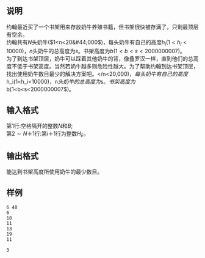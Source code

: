 <h2>说明</h2>

约翰最近买了一个书架用来存放奶牛养殖书籍，但书架很快被存满了，只剩最顶层有空余。<br />
约翰共有$N$头奶牛($1<n<20&#44;000$)，每头奶牛有自己的高度$h_i$($1<h_i<10000$)，$n$头奶牛的总高度为$s$。书架高度为$b$($1<b<s<2000000007$)。<br />
为了到达书架顶层，奶牛可以踩着其他奶牛的背，像叠罗汉一样，直到他们的总高度不低于书架高度。当然若奶牛越多则危险性越大。为了帮助约翰到达书架顶层，找出使用奶牛数目最少的解决方案吧。</n<20&#44;000$)，每头奶牛有自己的高度$h_i$($1<h_i<10000$)，$n$头奶牛的总高度为$s$。书架高度为$b$($1<b<s<2000000007$)。<br />
<h2>输入格式</h2>

第$1$行:空格隔开的整数$N$和$B$;<br>第$2\sim N＋1$行:第$i＋1$行为整数$H_i$;。

<h2>输出格式</h2>

能达到书架高度所使用奶牛的最少数目。

<h2>样例</h2>
<pre><code class="language-input1">6 40
6
18
11
13
19
11</code></pre><pre><code class="language-output1">3</code></pre>
